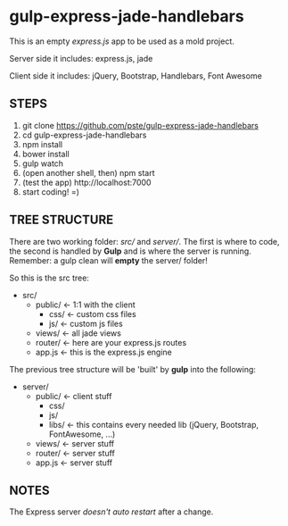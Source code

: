 # gulp-express-jade-handlebars

This is an empty *express.js* app to be used as a mold project.

Server side it includes: express.js, jade

Client side it includes: jQuery, Bootstrap, Handlebars, Font Awesome

## STEPS

1. git clone https://github.com/pste/gulp-express-jade-handlebars
2. cd gulp-express-jade-handlebars
3. npm install
4. bower install
5. gulp watch
6. (open another shell, then) npm start
7. (test the app) http://localhost:7000
8. start coding! =)

## TREE STRUCTURE

There are two working folder: *src/* and *server/*. The first is where to code, the second is handled by **Gulp** and is where the server is running.
Remember: a gulp clean will **empty** the server/ folder!

So this is the src tree:
- src/
  - public/ <- 1:1 with the client
    - css/ <- custom css files
    - js/ <- custom js files
  - views/ <- all jade views
  - router/ <- here are your express.js routes
  - app.js <- this is the express.js engine
  
The previous tree structure will be 'built' by **gulp** into the following:
- server/
  - public/ <- client stuff
    - css/
    - js/
    - libs/ <- this contains every needed lib (jQuery, Bootstrap, FontAwesome, ...)
  - views/ <- server stuff
  - router/ <- server stuff
  - app.js <- server stuff
  
## NOTES

The Express server *doesn't auto restart* after a change.
